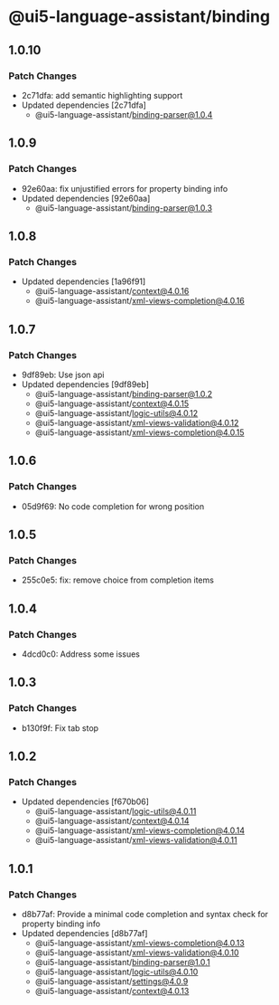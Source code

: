 # @ui5-language-assistant/binding

## 1.0.10

### Patch Changes

- 2c71dfa: add semantic highlighting support
- Updated dependencies [2c71dfa]
  - @ui5-language-assistant/binding-parser@1.0.4

## 1.0.9

### Patch Changes

- 92e60aa: fix unjustified errors for property binding info
- Updated dependencies [92e60aa]
  - @ui5-language-assistant/binding-parser@1.0.3

## 1.0.8

### Patch Changes

- Updated dependencies [1a96f91]
  - @ui5-language-assistant/context@4.0.16
  - @ui5-language-assistant/xml-views-completion@4.0.16

## 1.0.7

### Patch Changes

- 9df89eb: Use json api
- Updated dependencies [9df89eb]
  - @ui5-language-assistant/binding-parser@1.0.2
  - @ui5-language-assistant/context@4.0.15
  - @ui5-language-assistant/logic-utils@4.0.12
  - @ui5-language-assistant/xml-views-validation@4.0.12
  - @ui5-language-assistant/xml-views-completion@4.0.15

## 1.0.6

### Patch Changes

- 05d9f69: No code completion for wrong position

## 1.0.5

### Patch Changes

- 255c0e5: fix: remove choice from completion items

## 1.0.4

### Patch Changes

- 4dcd0c0: Address some issues

## 1.0.3

### Patch Changes

- b130f9f: Fix tab stop

## 1.0.2

### Patch Changes

- Updated dependencies [f670b06]
  - @ui5-language-assistant/logic-utils@4.0.11
  - @ui5-language-assistant/context@4.0.14
  - @ui5-language-assistant/xml-views-completion@4.0.14
  - @ui5-language-assistant/xml-views-validation@4.0.11

## 1.0.1

### Patch Changes

- d8b77af: Provide a minimal code completion and syntax check for property binding info
- Updated dependencies [d8b77af]
  - @ui5-language-assistant/xml-views-completion@4.0.13
  - @ui5-language-assistant/xml-views-validation@4.0.10
  - @ui5-language-assistant/binding-parser@1.0.1
  - @ui5-language-assistant/logic-utils@4.0.10
  - @ui5-language-assistant/settings@4.0.9
  - @ui5-language-assistant/context@4.0.13
